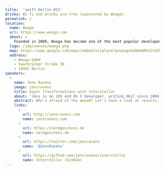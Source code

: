 ```yaml
---
title:  'swift.berlin #13'
drinks: Wi-fi and drinks are free (sponsored by Wooga).
permalink: /
location:
  name: Wooga
  url: https://www.wooga.com
  about: >
    Founded in 2009, Wooga has become one of the most popular developers of mobile games in the world. At its headquarters in Berlin, employees from more than 40 nations develop high quality free-to-play games for a global audience. Wooga’s focus is on creating regular hits such as Jelly Splash, Pearl’s Peril and Diamond Dash. Over 50 million people play Wooga’s games every month across multiple platforms.
  logo: /img/venues/wooga.png
  map: https://www.google.com/maps/embed/v1/place?q=wooga%20GmbH%2C%20Saarbr%C3%BCcker%20Stra%C3%9Fe%2C%20Berlin%2C%20Germany
  address:
    - Wooga GmbH
    - Saarbrücker Straße 38
    - 10405 Berlin
speakers:
  -
    name: Jens Ravens
    image: jensravens
    title: Async Transformations with Interstellar
    about: 'Jens is an iOS and OS X Developer, writing ObjC since 2006. Currently working at <a href="http://nerdgeschoss.de" target="new">nerdgeschoss</a> helping clients to create awesome apps.'
    abstract: Who's afraid of the monad? Let's have a look at results, signals and why concurrency doesn't have to be evil.
    links:
      -
        url: http://jensravens.com
        name: jensravens.com
      -
        url: https://nerdgeschoss.de
        name: nerdgeschoss.de
      -
        url: https://twitter.com/jensravens
        name: '@JensRavens'
      -
        url: https://github.com/jensravens/interstellar
        name: Interstellar (GitHub)
---
```

